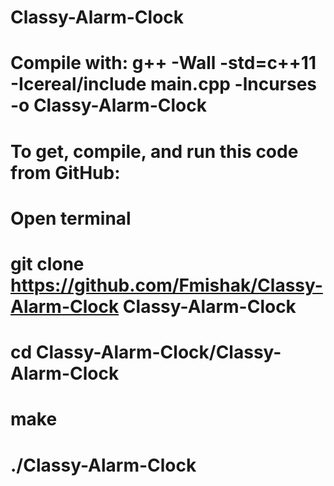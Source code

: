 # Classy-Alarm-Clock
# Compile with: g++ -Wall -std=c++11 -Icereal/include main.cpp -lncurses -o Classy-Alarm-Clock
# To get, compile, and run this code from GitHub:
# Open terminal
# git clone https://github.com/Fmishak/Classy-Alarm-Clock Classy-Alarm-Clock
# cd Classy-Alarm-Clock/Classy-Alarm-Clock
# make 
# ./Classy-Alarm-Clock
